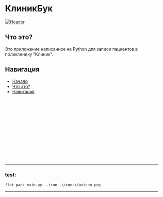 # КлиникБук

[![Header](#)](#)

## Что это?

Это приложение написанное на Python для записи пациентов в поликлинику "Клиник". 


## Навигация

* [Начало](#клиникбук)
* [Что это?](#что-это)
* [Навигация](#навигация)


<br>
<br>
<br>
<br>
<br>
<br>
<br>
<br>
<br>
<br>
<br>
<br>


---
<h3>test:</h3>

    flet pack main.py --icon .\icons\favicon.png
---